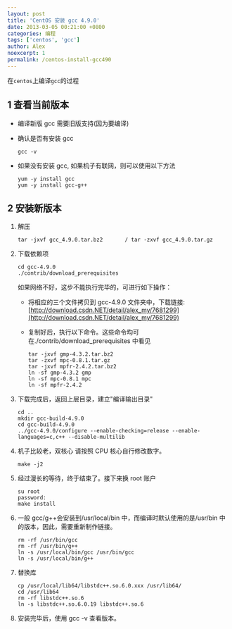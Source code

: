 ```yaml
---
layout: post
title: 'CentOS 安装 gcc 4.9.0'
date: 2013-03-05 00:21:00 +0800
categories: 编程
tags: ['centos', 'gcc']
author: Alex
noexcerpt: 1
permalink: /centos-install-gcc490
---
```


在`centos`上编译`gcc`的过程

## 1 查看当前版本

- 编译新版 gcc 需要旧版支持(因为要编译)
- 确认是否有安装 gcc

  ```
  gcc -v
  ```

- 如果没有安装 gcc, 如果机子有联网，则可以使用以下方法

  ```
  yum -y install gcc
  yum -y install gcc-g++
  ```

## 2 安装新版本

1. 解压

   ```
   tar -jxvf gcc_4.9.0.tar.bz2       / tar -zxvf gcc_4.9.0.tar.gz
   ```

2. 下载依赖项

   ```
   cd gcc-4.9.0
   ./contrib/download_prerequisites
   ```

   如果网络不好，这步不能执行完毕的，可进行如下操作：

   - 将相应的三个文件拷贝到 gcc-4.9.0 文件夹中，下载链接:[http://download.csdn.NET/detail/alex_my/7681299](http://download.csdn.NET/detail/alex_my/7681299)

   - 复制好后，执行以下命令。这些命令均可在./contrib/download_prerequisites 中看见

     ```
     tar -jxvf gmp-4.3.2.tar.bz2
     tar -zxvf mpc-0.8.1.tar.gz
     tar -jxvf mpfr-2.4.2.tar.bz2
     ln -sf gmp-4.3.2 gmp
     ln -sf mpc-0.8.1 mpc
     ln -sf mpfr-2.4.2
     ```

3. 下载完成后，返回上层目录，建立"编译输出目录"

   ```
   cd ..
   mkdir gcc-build-4.9.0
   cd gcc-build-4.9.0
   ../gcc-4.9.0/configure --enable-checking=release --enable-languages=c,c++ --disable-multilib
   ```

4. 机子比较老，双核心
   请按照 CPU 核心自行修改数字。

   ```
   make -j2
   ```

5. 经过漫长的等待，终于结束了。接下来换 root 账户

   ```
   su root
   password:
   make install
   ```

6. 一般 gcc/g++会安装到/usr/local/bin 中，而编译时默认使用的是/usr/bin 中的版本，因此，需要重新制作链接。

   ```
   rm -rf /usr/bin/gcc
   rm -rf /usr/bin/g++
   ln -s /usr/local/bin/gcc /usr/bin/gcc
   ln -s /usr/local/bin/g++
   ```

7. 替换库

   ```
   cp /usr/local/lib64/libstdc++.so.6.0.xxx /usr/lib64/
   cd /usr/lib64
   rm -rf libstdc++.so.6
   ln -s libstdc++.so.6.0.19 libstdc++.so.6
   ```

8. 安装完毕后，使用 gcc -v 查看版本。
